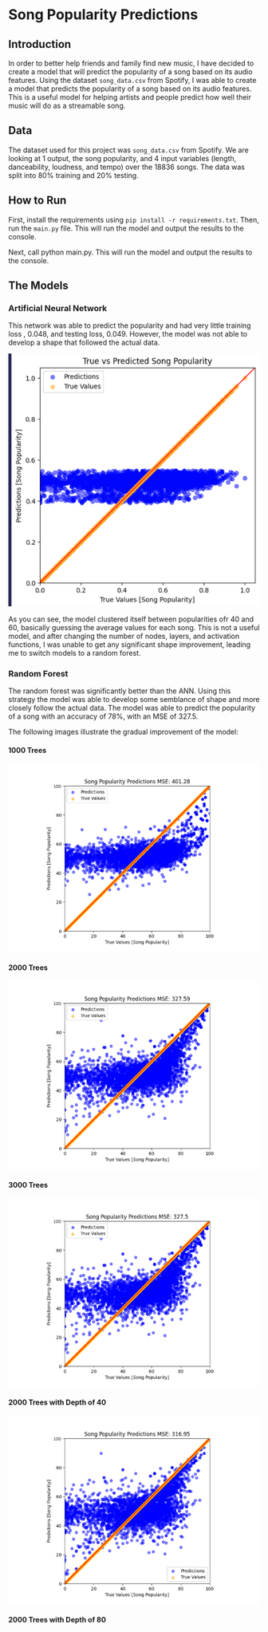 # Song Popularity Predictions

## Introduction

In order to better help friends and family find new music, I have decided to create a model that will predict the popularity of a song based on its audio features. Using the dataset `song_data.csv` from Spotify, I was able to create a model that predicts the popularity of a song based on its audio features. This is a useful model for helping artists and people predict how well their music will do as a streamable song.

## Data

The dataset used for this project was `song_data.csv` from Spotify. We are looking at 1 output, the song popularity, and 4 input variables (length, danceability, loudness, and tempo) over the 18836 songs. The data was split into 80% training and 20% testing.

## How to Run

First, install the requirements using `pip install -r requirements.txt`. Then, run the `main.py` file. This will run the model and output the results to the console.

Next, call python main.py. This will run the model and output the results to the console.

## The Models

### Artificial Neural Network

This network was able to predict the popularity and had very little training loss , 0.048, and testing loss, 0.049. However, the model was not able to develop a shape that followed the actual data.

![ANN](./images/ANN_Output.png)

As you can see, the model clustered itself between popularities ofr 40 and 60, basically guessing the average values for each song. This is not a useful model, and after changing the number of nodes, layers, and activation functions, I was unable to get any significant shape improvement, leading me to switch models to a random forest.

### Random Forest

The random forest was significantly better than the ANN. Using this strategy the model was able to develop some semblance of shape and more closely follow the actual data. The model was able to predict the popularity of a song with an accuracy of 78%, with an MSE of 327.5.

The following images illustrate the gradual improvement of the model:

#### 1000 Trees

![Random Forest 1](./images/RF_1000.png)

#### 2000 Trees

![Random Forest 2](./images/RF-2000.png)

#### 3000 Trees

![Random Forest 3](./images/RF_3000.png)

#### 2000 Trees with Depth of 40

![Random Forest 4](./images/RF_2000_depth_40.png)

#### 2000 Trees with Depth of 80
